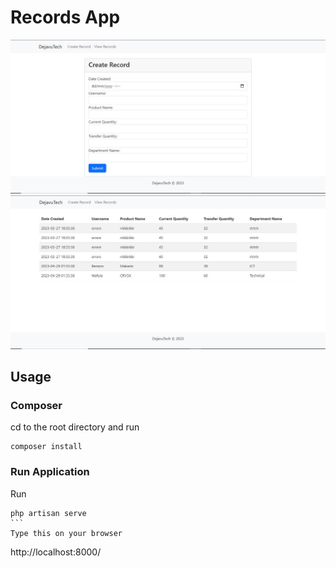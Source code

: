 # Records App

![Alt text](/public/images/createRecord.jpg "Create Records")
![Alt text](/public/images/viewRecords.jpg "View Records")


## Usage

### Composer
cd to the root directory and run 

````
composer install

````

### Run Application
Run
````
php artisan serve
```
Type this on your browser

````
http://localhost:8000/

````



